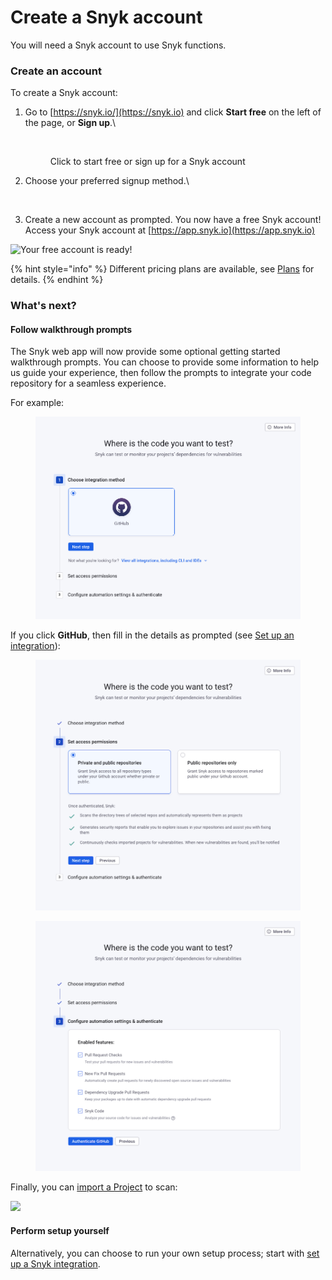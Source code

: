 # Create a Snyk account

You will need a Snyk account to use Snyk functions.

### Create an account

To create a Snyk account:

1.  Go to [https://snyk.io/](https://snyk.io) and click **Start free** on the left of the page, or **Sign up**.\\

    <figure><img src="../../.gitbook/assets/start-free_signup.png" alt=""><figcaption><p>Click to start free or sign up for a Snyk account</p></figcaption></figure>
2.  Choose your preferred signup method.\\

    <figure><img src="../../.gitbook/assets/signin_method_10nov2022.png" alt=""><figcaption></figcaption></figure>
3. Create a new account as prompted. You now have a free Snyk account! Access your Snyk account at [https://app.snyk.io](https://app.snyk.io)

![Your free account is ready!](../../.gitbook/assets/new\_acct\_created-10nov2022.png)

{% hint style="info" %}
Different pricing plans are available, see [Plans](../../snyk-processes/plans.md) for details.
{% endhint %}

### What's next?

#### Follow walkthrough prompts

The Snyk web app will now provide some optional getting started walkthrough prompts. You can choose to provide some information to help us guide your experience, then follow the prompts to integrate your code repository for a seamless experience.

For example:

<figure><img src="../../.gitbook/assets/Connect Your Code - 1 - Select integration.png" alt=""><figcaption></figcaption></figure>

If you click **GitHub**, then fill in the details as prompted (see [Set up an integration](set-up-an-integration.md)):

<figure><img src="../../.gitbook/assets/Connect Your Code - 2 - Permissions.png" alt=""><figcaption></figcaption></figure>

<figure><img src="../../.gitbook/assets/Connect Your Code - 3 - Feature configuration.png" alt=""><figcaption></figcaption></figure>

Finally, you can [import a Project](import-a-project.md) to scan:

![](../../.gitbook/assets/add\_project-10nov2022.png)

#### Perform setup yourself

Alternatively, you can choose to run your own setup process; start with [set up a Snyk integration](set-up-an-integration.md).
